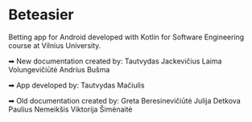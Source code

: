 # Beteasier
Betting app for Android developed with Kotlin for Software Engineering course at Vilnius University.

➡ New documentation created by:
Tautvydas Jackevičius
Laima Volungevičiūtė
Andrius Bušma

➡ App developed by:
Tautvydas Mačiulis

➡ Old documentation created by:
Greta Beresinevičiūtė
Julija Detkova
Paulius Nemeikšis
Viktorija Šimėnaitė 
